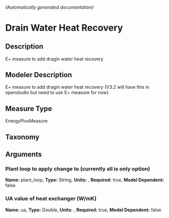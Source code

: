 

###### (Automatically generated documentation)

# Drain Water Heat Recovery

## Description
E+ measure to add dragin water heat recovery

## Modeler Description
E+ measure to add dragin water heat recovery (V3.2 will have this in openstudio but need to use E+ measure for now)

## Measure Type
EnergyPlusMeasure

## Taxonomy


## Arguments


### Plant loop to apply change to (currently all is only option)

**Name:** plant_loop,
**Type:** String,
**Units:** ,
**Required:** true,
**Model Dependent:** false

### UA value of heat exchanger (W/mK)

**Name:** ua,
**Type:** Double,
**Units:** ,
**Required:** true,
**Model Dependent:** false




